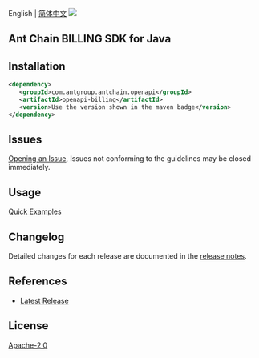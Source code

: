 English | [简体中文](README-CN.md)
![](https://aliyunsdk-pages.alicdn.com/icons/AlibabaCloud.svg)

## Ant Chain BILLING SDK for Java

## Installation

```xml
<dependency>
   <groupId>com.antgroup.antchain.openapi</groupId>
   <artifactId>openapi-billing</artifactId>
   <version>Use the version shown in the maven badge</version>
</dependency>
```

## Issues
[Opening an Issue](https://github.com/alipay/antchain-openapi-prod-sdk/issues/new), Issues not conforming to the guidelines may be closed immediately.

## Usage
[Quick Examples](https://github.com/alipay/antchain-openapi-prod-sdk/blob/master/docs/0-Examples-EN.md#quick-examples)

## Changelog
Detailed changes for each release are documented in the [release notes](./ChangeLog.txt).

## References
* [Latest Release](https://github.com/alipay/antchain-openapi-prod-sdk/)

## License
[Apache-2.0](http://www.apache.org/licenses/LICENSE-2.0)
